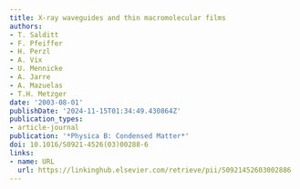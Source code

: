 ```yaml
---
title: X-ray waveguides and thin macromolecular films
authors:
- T. Salditt
- F. Pfeiffer
- H. Perzl
- A. Vix
- U. Mennicke
- A. Jarre
- A. Mazuelas
- T.H. Metzger
date: '2003-08-01'
publishDate: '2024-11-15T01:34:49.430864Z'
publication_types:
- article-journal
publication: '*Physica B: Condensed Matter*'
doi: 10.1016/S0921-4526(03)00288-6
links:
- name: URL
  url: https://linkinghub.elsevier.com/retrieve/pii/S0921452603002886
---
```

